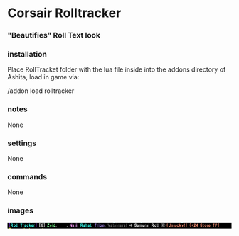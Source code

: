 # Corsair Rolltracker
### "Beautifies" Roll Text look 

### installation
Place RollTracket folder with the lua file inside into the addons directory of Ashita, load in game via:

/addon load rolltracker

### notes
None

### settings
None

### commands
None

### images
![Image of Rolltracker](/Rolltracker_Screenshot.png)
